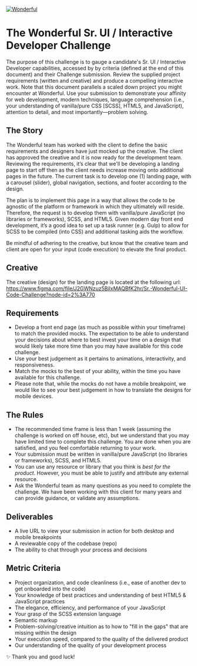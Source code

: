 [![Wonderful](https://wonderful.io/meta/wonderful_lettertype_tm_1000x287_4c5965-on-trans.svg)](https://wonderful.io)

# The Wonderful Sr. UI / Interactive Developer Challenge
The purpose of this challenge is to gauge a candidate's Sr. UI / Interactive Developer capabilities, accessed by by criteria (defined at the end of this document) and their Challenge submission. Review the supplied project requirements (written and creative) and produce a compelling interactive work. Note that this document parallels a scaled down project you might encounter at Wonderful. Use your submission to demonstrate your affinity for web development, modern techniques, language comprehension (i.e., your understanding of vanilla/pure CSS [SCSS], HTML5, and JavaScript), attention to detail, and most importantly—problem solving.

## The Story
The Wonderful team has worked with the client to define the basic requirements and designers have just mocked up the creative. The client has approved the creative and it is now ready for the development team. Reviewing the requirements, it’s clear that we'll be developing a landing page to start off then as the client needs increase moving onto additional pages in the future. The current task is to develop one (1) landing page, with a carousel (slider), global navigation, sections, and footer according to the design.

The plan is to implement this page in a way that allows the code to be agnostic of the platform or framework in which they ultimately will reside. Therefore, the request is to develop them with vanilla/pure JavaScript (no libraries or frameworks), SCSS, and HTML5. Given modern day front end development, it’s a good idea to set up a task runner (e.g. Gulp) to allow for SCSS to be compiled (into CSS) and additional tasking aids the workflow.

Be mindful of adhering to the creative, but know that the creative team and client are open for your input (code execution) to elevate the final product.

## Creative
The creative (design) for the landing page is located at the following url:
https://www.figma.com/file/J2GWNzuz5BilxMAQBfK2hr/Sr.-Wonderful-UI-Code-Challenge?node-id=2%3A770

## Requirements
- Develop a front end page (as much as possible within your timeframe) to match the provided mocks. The expectation to be able to understand your decisions about where to best invest your time on a design that would likely take more time than you may have available for this code challenge.
- Use your best judgement as it pertains to animations, interactivity, and responsiveness.
- Match the mocks to the best of your ability, within the time you have available for this challenge.
- Please note that, while the mocks do not have a mobile breakpoint, we would like to see your best judgement in how to translate the designs for mobile devices.

## The Rules
- The recommended time frame is less than 1 week (assuming the challenge is worked on off house, etc), but we understand that you may have limited time to complete this challenge. You are done when you are satisfied, and you feel comfortable returning to your work.
- Your submission must be written in vanilla/pure JavaScript (no libraries or frameworks), SCSS, and HTML5.
- You can use any resource or library that you think is *best for the product*. However, you must be able to justify and attribute any external resource.
- Ask the Wonderful team as many questions as you need to complete the challenge. We have been working with this client for many years and can provide guidance, or validate any assumptions.

## Deliverables
- A live URL to view your submission in action for both desktop and mobile breakpoints
- A reviewable copy of the codebase (repo)
- The ability to chat through your process and decisions

## Metric Criteria
- Project organization, and code cleanliness (i.e., ease of another dev to get onboarded into the code)
- Your knowledge of best practices and understanding of best HTML5 & JavaScript practices
- The elegance, efficiency, and performance of your JavaScript
- Your grasp of the SCSS extension language
- Semantic markup
- Problem-solving/creative intuition as to how to "fill in the gaps" that are missing within the design
- Your execution speed, compared to the quality of the delivered product
- Our understanding of the quality of your development process

✨ Thank you and good luck!